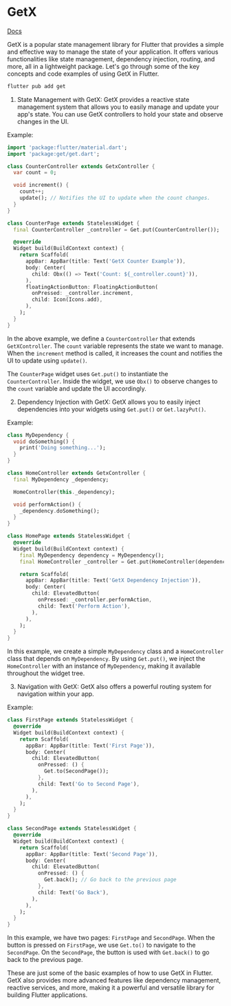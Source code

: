 # GetX

[Docs](https://pub.dev/packages/get)

GetX is a popular state management library for Flutter that provides a simple and effective way to manage the state of your application. It offers various functionalities like state management, dependency injection, routing, and more, all in a lightweight package. Let's go through some of the key concepts and code examples of using GetX in Flutter.

```sh
flutter pub add get
```

1. State Management with GetX:
   GetX provides a reactive state management system that allows you to easily manage and update your app's state. You can use GetX controllers to hold your state and observe changes in the UI.

Example:

```dart
import 'package:flutter/material.dart';
import 'package:get/get.dart';

class CounterController extends GetxController {
  var count = 0;

  void increment() {
    count++;
    update(); // Notifies the UI to update when the count changes.
  }
}

class CounterPage extends StatelessWidget {
  final CounterController _controller = Get.put(CounterController());

  @override
  Widget build(BuildContext context) {
    return Scaffold(
      appBar: AppBar(title: Text('GetX Counter Example')),
      body: Center(
        child: Obx(() => Text('Count: ${_controller.count}')),
      ),
      floatingActionButton: FloatingActionButton(
        onPressed: _controller.increment,
        child: Icon(Icons.add),
      ),
    );
  }
}
```

In the above example, we define a `CounterController` that extends `GetXController`. The `count` variable represents the state we want to manage. When the `increment` method is called, it increases the count and notifies the UI to update using `update()`.

The `CounterPage` widget uses `Get.put()` to instantiate the `CounterController`. Inside the widget, we use `Obx()` to observe changes to the `count` variable and update the UI accordingly.

2. Dependency Injection with GetX:
   GetX allows you to easily inject dependencies into your widgets using `Get.put()` or `Get.lazyPut()`.

Example:

```dart
class MyDependency {
  void doSomething() {
    print('Doing something...');
  }
}

class HomeController extends GetxController {
  final MyDependency _dependency;

  HomeController(this._dependency);

  void performAction() {
    _dependency.doSomething();
  }
}

class HomePage extends StatelessWidget {
  @override
  Widget build(BuildContext context) {
    final MyDependency dependency = MyDependency();
    final HomeController _controller = Get.put(HomeController(dependency));

    return Scaffold(
      appBar: AppBar(title: Text('GetX Dependency Injection')),
      body: Center(
        child: ElevatedButton(
          onPressed: _controller.performAction,
          child: Text('Perform Action'),
        ),
      ),
    );
  }
}
```

In this example, we create a simple `MyDependency` class and a `HomeController` class that depends on `MyDependency`. By using `Get.put()`, we inject the `HomeController` with an instance of `MyDependency`, making it available throughout the widget tree.

3. Navigation with GetX:
   GetX also offers a powerful routing system for navigation within your app.

Example:

```dart
class FirstPage extends StatelessWidget {
  @override
  Widget build(BuildContext context) {
    return Scaffold(
      appBar: AppBar(title: Text('First Page')),
      body: Center(
        child: ElevatedButton(
          onPressed: () {
            Get.to(SecondPage());
          },
          child: Text('Go to Second Page'),
        ),
      ),
    );
  }
}

class SecondPage extends StatelessWidget {
  @override
  Widget build(BuildContext context) {
    return Scaffold(
      appBar: AppBar(title: Text('Second Page')),
      body: Center(
        child: ElevatedButton(
          onPressed: () {
            Get.back(); // Go back to the previous page
          },
          child: Text('Go Back'),
        ),
      ),
    );
  }
}
```

In this example, we have two pages: `FirstPage` and `SecondPage`. When the button is pressed on `FirstPage`, we use `Get.to()` to navigate to the `SecondPage`. On the `SecondPage`, the button is used with `Get.back()` to go back to the previous page.

These are just some of the basic examples of how to use GetX in Flutter. GetX also provides more advanced features like dependency management, reactive services, and more, making it a powerful and versatile library for building Flutter applications.
